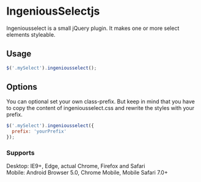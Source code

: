 # IngeniousSelectjs

Ingeniousselect is a small jQuery plugin. It makes one or more select elements styleable.

## Usage
```javascript
$('.mySelect').ingeniousselect();
```
## Options

You can optional set your own class-prefix. But keep in mind that you have to copy the content of ingeniousselect.css and rewrite the styles with your prefix.
```javascript
$('.mySelect').ingeniousselect({
  prefix: 'yourPrefix'
});
```
### Supports
Desktop: IE9+, Edge, actual Chrome, Firefox and Safari <br>
Mobile: Android Browser 5.0, Chrome Mobile, Mobile Safari 7.0+
